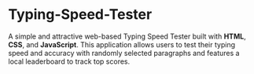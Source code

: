 # Typing-Speed-Tester
A simple and attractive web-based Typing Speed Tester built with **HTML**, **CSS**, and **JavaScript**. This application allows users to test their typing speed and accuracy with randomly selected paragraphs and features a local leaderboard to track top scores.  
